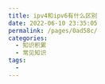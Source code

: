 ```yaml
---
title: ipv4和ipv6有什么区别
date: 2022-06-10 23:35:05
permalink: /pages/0ad58c/
categories:
  - 知识积累
  - 常见知识
tags:
  - 
---
```

